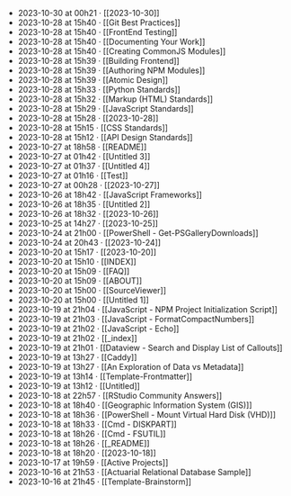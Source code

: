 - 2023-10-30 at 00h21 · [[2023-10-30]]
- 2023-10-28 at 15h40 · [[Git Best Practices]]
- 2023-10-28 at 15h40 · [[FrontEnd Testing]]
- 2023-10-28 at 15h40 · [[Documenting Your Work]]
- 2023-10-28 at 15h40 · [[Creating CommonJS Modules]]
- 2023-10-28 at 15h39 · [[Building Frontend]]
- 2023-10-28 at 15h39 · [[Authoring NPM Modules]]
- 2023-10-28 at 15h39 · [[Atomic Design]]
- 2023-10-28 at 15h33 · [[Python Standards]]
- 2023-10-28 at 15h32 · [[Markup (HTML) Standards]]
- 2023-10-28 at 15h29 · [[JavaScript Standards]]
- 2023-10-28 at 15h28 · [[2023-10-28]]
- 2023-10-28 at 15h15 · [[CSS Standards]]
- 2023-10-28 at 15h12 · [[API Design Standards]]
- 2023-10-27 at 18h58 · [[README]]
- 2023-10-27 at 01h42 · [[Untitled 3]]
- 2023-10-27 at 01h37 · [[Untitled 4]]
- 2023-10-27 at 01h16 · [[Test]]
- 2023-10-27 at 00h28 · [[2023-10-27]]
- 2023-10-26 at 18h42 · [[JavaScript Frameworks]]
- 2023-10-26 at 18h35 · [[Untitled 2]]
- 2023-10-26 at 18h32 · [[2023-10-26]]
- 2023-10-25 at 14h27 · [[2023-10-25]]
- 2023-10-24 at 21h00 · [[PowerShell - Get-PSGalleryDownloads]]
- 2023-10-24 at 20h43 · [[2023-10-24]]
- 2023-10-20 at 15h17 · [[2023-10-20]]
- 2023-10-20 at 15h10 · [[INDEX]]
- 2023-10-20 at 15h09 · [[FAQ]]
- 2023-10-20 at 15h09 · [[ABOUT]]
- 2023-10-20 at 15h00 · [[SourceViewer]]
- 2023-10-20 at 15h00 · [[Untitled 1]]
- 2023-10-19 at 21h04 · [[JavaScript - NPM Project Initialization Script]]
- 2023-10-19 at 21h03 · [[JavaScript - FormatCompactNumbers]]
- 2023-10-19 at 21h02 · [[JavaScript - Echo]]
- 2023-10-19 at 21h02 · [[_index]]
- 2023-10-19 at 21h01 · [[Dataview - Search and Display List of Callouts]]
- 2023-10-19 at 13h27 · [[Caddy]]
- 2023-10-19 at 13h27 · [[An Exploration of Data vs Metadata]]
- 2023-10-19 at 13h14 · [[Template-Frontmatter]]
- 2023-10-19 at 13h12 · [[Untitled]]
- 2023-10-18 at 22h57 · [[RStudio Community Answers]]
- 2023-10-18 at 18h40 · [[Geographic Information System (GIS)]]
- 2023-10-18 at 18h36 · [[PowerShell - Mount Virtual Hard Disk (VHD)]]
- 2023-10-18 at 18h33 · [[Cmd - DISKPART]]
- 2023-10-18 at 18h26 · [[Cmd - FSUTIL]]
- 2023-10-18 at 18h26 · [[_README]]
- 2023-10-18 at 18h20 · [[2023-10-18]]
- 2023-10-17 at 19h59 · [[Active Projects]]
- 2023-10-16 at 21h53 · [[Actuarial Relational Database Sample]]
- 2023-10-16 at 21h45 · [[Template-Brainstorm]]
